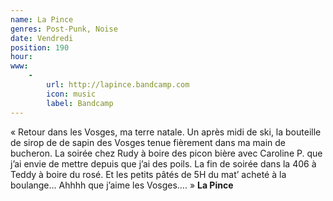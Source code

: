 ```yaml
---
name: La Pince
genres: Post-Punk, Noise
date: Vendredi
position: 190
hour:
www:
    -
        url: http://lapince.bandcamp.com
        icon: music
        label: Bandcamp
---
```

« Retour dans les Vosges, ma terre natale. Un après midi de ski, la bouteille de sirop de de sapin des Vosges tenue fièrement dans ma main de bucheron. La soirée chez Rudy à boire des picon bière avec Caroline P. que j’ai envie de mettre depuis que j’ai des poils. La fin de soirée dans la 406 à Teddy à boire du rosé. Et les petits pâtés de 5H du mat’ acheté à la boulange… Ahhhh que j’aime les Vosges…. » **La Pince**
